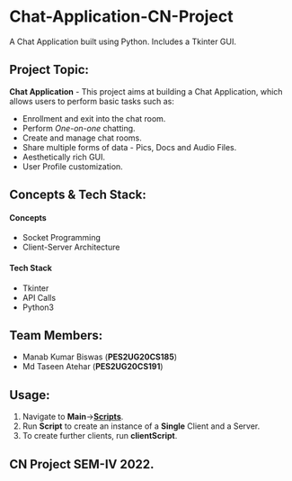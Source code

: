 # Chat-Application-CN-Project
A Chat Application built using Python. Includes a Tkinter GUI.

## Project Topic: 

**Chat Application** - This project aims at building a Chat Application, which allows users to perform basic tasks such as:
- Enrollment and exit into the chat room.
- Perform *One-on-one* chatting.
- Create and manage chat rooms.
- Share multiple forms of data - Pics, Docs and Audio Files.
- Aesthetically rich GUI.
- User Profile customization.


## Concepts & Tech Stack:
#### Concepts
- Socket Programming
- Client-Server Architecture

#### Tech Stack
- Tkinter
- API Calls
- Python3


## Team Members:
- Manab Kumar Biswas (**PES2UG20CS185**)
- Md Taseen Atehar (**PES2UG20CS191**)

## Usage:
1. Navigate to **Main**->**[Scripts](https://github.com/Manab784/Chat-Application-CN-Project/tree/main/Main/Scripts)**.
2. Run **Script** to create an instance of a **Single** Client and a Server.
3. To create further clients, run **clientScript**.

##  CN Project SEM-IV 2022.
